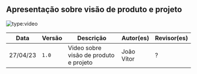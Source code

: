 ## Apresentação sobre visão de produto e projeto

![type:video](https://www.youtube.com/watch?v=0jn-AWc_2kQ)


Data | Versão | Descrição | Autor(es) | Revisor(es)
---- | ------ | --------- | ----- | ---------
27/04/23 | `1.0` | Video sobre visão de produto e projeto | João Vítor | ?